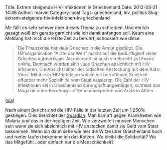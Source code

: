 Title: Extrem steigende HIV-Infektionen in Griechenland
Date: 2012-03-21 14:46
Author: marvin
Category: post
Tags: griechenland, hiv, politics
Slug: extrem-steigende-hiv-infektionen-in-griechenland

Mir fällt es sehr schwer über dieses Thema zu schreiben. Und ehrlich
gesagt weiß ich gerade garnicht wie ich damit anfangen soll. Kaum eine
Meldung hat mich die letzte Zeit zu berührt, schockiert wie diese:

> Die Finanzkrise hat viele Griechen in die Armut gestürzt. Die
> Hilfsorganisation "Ärzte der Welt" macht auf die Bedürftigkeit vieler
> Griechen aufmerksam. Alarmierend ist auch ein Bericht auf Focus
> online. Demnach würden sich viele Griechen absichtlich mit HIV
> infizieren. Die Absicht hinter der tödlichen Ansteckung mit dem
> Aids-Virus: Mit dieser HIV-Infektion wollen die betroffenen Griechen
> offenbar mehr Sozialhilfe vom Staat kassieren. Die Zahl der
> HIV-Infektionen sei in Griechenland sprunghaft angestiegen, schreibt
> das Magazin unter Berufung auf Seuchenexperten und Ärzte in Athen.

([via](http://www.augsburger-allgemeine.de/panorama/Verzweiflungstat-Viele-Griechen-stecken-sich-mit-HIV-an-id17712921.html))

Nach einem Bericht sind die HIV-Fälle in der letzten Zeit um 1,250%
gestiegen. Dies berichtet der
[Guardian](http://www.guardian.co.uk/world/blog/2012/mar/15/greece-breadline-hiv-malaria).
Man kämpft gegen Krankheiten wie Malaria und das in der heutigen Zeit.
Wie verzweifelt müssen Menschen sein wenn sie sich absichtlich mit HIV
anstecken damit sie Geld vom Staat bekommen. Wenn ich dann sehe wie hier
die Witze über Griechenland hoch und runter laufen bekomme ich das
Kotzen. Wo bleibt die Solidarität? Wo das Mitgefühl...oder einfach nur
die Menschlichkeit?

